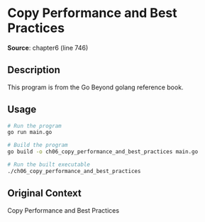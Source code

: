 # Copy Performance and Best Practices

**Source**: chapter6 (line 746)

## Description

This program is from the Go Beyond golang reference book.

## Usage

```bash
# Run the program
go run main.go

# Build the program
go build -o ch06_copy_performance_and_best_practices main.go

# Run the built executable
./ch06_copy_performance_and_best_practices
```

## Original Context

Copy Performance and Best Practices
